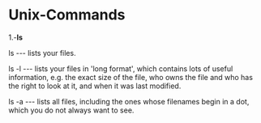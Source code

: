 # Unix-Commands

1.-**ls**

ls --- lists your files.

ls -l --- lists your files in 'long format', which contains lots of useful information, e.g. the exact size of the file, who owns the file and who has the right to    look at it, and when it was last modified.

ls -a --- lists all files, including the ones whose filenames begin in a dot, which you do not always want to see. 
